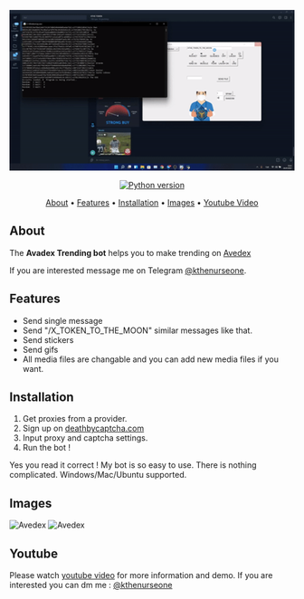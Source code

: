 <p align="center"><a href="https://youtu.be/Jk8WtSL9Q5I" target="_blank"><img src="https://github.com/kthenurseone/telegram-fake-hyper/blob/main/telegram%20fake%20hyper.gif?raw=true"></a></p>

<p align="center">
    <a href="https://www.python.org/downloads/release/python-380/"><img src="https://img.shields.io/badge/python-3.8-blue.svg?style=plastic" alt="Python version"></a>
</p>

<p align="center">
  <a href="#about">About</a>
  •
  <a href="#features">Features</a>
  •
  <a href="#installation">Installation</a>
  •
  <a href="#images">Images</a>
  •
  <a href="#youtube">Youtube Video</a>
</p>

## About
The **Avadex Trending bot** helps you to make trending on [Avedex](https://avedex.cc/)

If you are interested message me on Telegram [@kthenurseone](https://t.me/kthenurseone). 

## Features
- Send single message
- Send "/X_TOKEN_TO_THE_MOON" similar messages like that.
- Send stickers
- Send gifs
- All media files are changable and you can add new media files if you want.



## Installation
1) Get proxies from a provider.
2) Sign up on [deathbycaptcha.com](https://deathbycaptcha.com/)
3) Input proxy and captcha settings.
4) Run the bot !

Yes you read it correct ! My bot is so easy to use. There is nothing complicated.
Windows/Mac/Ubuntu supported. 


## Images
![Avedex](https://github.com/kthenurseone/telegram-message-bot/blob/main/1.png?raw=true)
![Avedex](https://github.com/kthenurseone/telegram-message-bot/blob/main/2.png?raw=true)



## Youtube
Please watch [youtube video](https://youtu.be/Jk8WtSL9Q5I) for more information and demo. If you are interested you can dm me : [@kthenurseone](https://t.me/kthenurseone)

